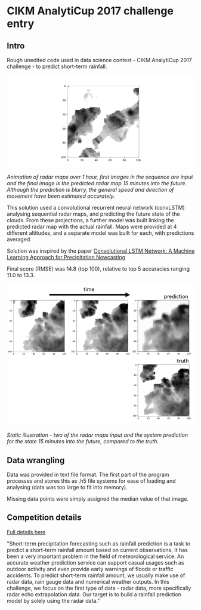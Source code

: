 # CIKM AnalytiCup 2017 challenge entry

## Intro

Rough unedited code used in data science contest - CIKM AnalytiCup 2017 challenge - to predict short-term rainfall. 

<img width="800" src="visual predmovie3.gif">

_Animation of radar maps over 1 hour, first images in the sequence are input and the final image is the predicted radar map 15 minutes into the future. Although the prediction is blurry, the general speed and direction of movement have been estimated accurately._

This solution used a convolutional recurrent neural network (convLSTM) analysing sequential radar maps, and predicting the future state of the clouds. From these projections, a further model was built linking the predicted radar map with the actual rainfall. Maps were provided at 4 different altitudes, and a separate model was built for each, with predictions averaged.

Solution was inspired by the paper [Convolutional LSTM Network: A Machine Learning Approach for Precipitation Nowcasting](https://arxiv.org/abs/1506.04214)

Final score (RMSE) was 14.8 (top 100), relative to top 5 accuracies ranging 11.0 to 13.3.

<img width="900" src="visual prediction.PNG">

_Static illustration - two of the radar maps input and the system prediction for the state 15 minutes into the future, compared to the truth._

## Data wrangling

Data was provided in text file format. The first part of the program processes and stores this as .h5 file systems for ease of loading and analysing (data was too large to fit into memory).

Missing data points were simply assigned the median value of that image.

## Competition details

[Full details here](https://tianchi.aliyun.com/competition/information.htm?raceId=231596&_lang=en_US)

"Short-term precipitation forecasting such as rainfall prediction is a task to predict a short-term rainfall amount based on current observations. It has been a very important problem in the field of meteorological service. An accurate weather prediction service can support casual usages such as outdoor activity and even provide early warnings of floods or traffic accidents. To predict short-term rainfall amount, we usually make use of radar data, rain gauge data and numerical weather outputs. In this challenge, we focus on the first type of data - radar data, more specifically radar echo extrapolation data. Our target is to build a rainfall prediction model by solely using the radar data."



